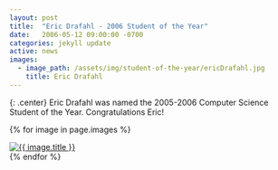```yaml
---
layout: post
title:  "Eric Drafahl - 2006 Student of the Year"
date:   2006-05-12 09:00:00 -0700
categories: jekyll update
active: news
images:
  - image_path: /assets/img/student-of-the-year/ericDrafahl.jpg
    title: Eric Drafahl
---
```


{: .center}
Eric Drafahl was named the 2005-2006 Computer Science Student of the Year. Congratulations Eric!
<!--more-->
{% for image in page.images %}
  <div class="student-year">
    <a href="{{ image.image_path }}">
	<img src="{{ image.image_path }}" class="img-responsive" alt="{{ image.title }}">
    </a>
  </div>
{% endfor %}
